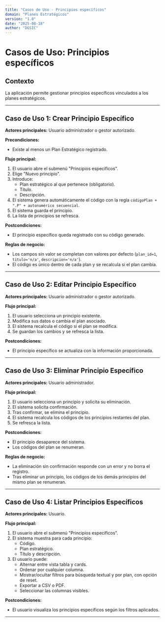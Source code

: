 ```yaml
---
title: "Casos de Uso - Principios específicos"
domain: "Planes Estratégicos"
version: "1.0"
date: "2025-08-18"
author: "DGSIC"
---
```


# Casos de Uso: Principios específicos

## Contexto
La aplicación permite gestionar principios específicos vinculados a los planes estratégicos.

---

## Caso de Uso 1: Crear Principio Específico
**Actores principales:** Usuario administrador o gestor autorizado.

**Precondiciones:**
- Existe al menos un Plan Estratégico registrado.

**Flujo principal:**
1. El usuario abre el submenú "Principios específicos".
2. Elige "Nuevo principio".
3. Introduce:
   - Plan estratégico al que pertenece (obligatorio).
   - Título.
   - Descripción.
4. El sistema genera automáticamente el código con la regla `códigoPlan + ".P" + autonumérico secuencial`.
5. El sistema guarda el principio.
6. La lista de principios se refresca.

**Postcondiciones:**
- El principio específico queda registrado con su código generado.

**Reglas de negocio:**
- Los campos sin valor se completan con valores por defecto (`plan_id=1`, `titulo='n/a'`, `descripcion='n/a'`).
- El código es único dentro de cada plan y se recalcula si el plan cambia.

---

## Caso de Uso 2: Editar Principio Específico
**Actores principales:** Usuario administrador o gestor autorizado.

**Flujo principal:**
1. El usuario selecciona un principio existente.
2. Modifica sus datos o cambia el plan asociado.
3. El sistema recalcula el código si el plan se modifica.
4. Se guardan los cambios y se refresca la lista.

**Postcondiciones:**
- El principio específico se actualiza con la información proporcionada.

---

## Caso de Uso 3: Eliminar Principio Específico
**Actores principales:** Usuario administrador.

**Flujo principal:**
1. El usuario selecciona un principio y solicita su eliminación.
2. El sistema solicita confirmación.
3. Tras confirmar, se elimina el principio.
4. El sistema recalcula los códigos de los principios restantes del plan.
5. Se refresca la lista.

**Postcondiciones:**
- El principio desaparece del sistema.
- Los códigos del plan se renumeran.

**Reglas de negocio:**
- La eliminación sin confirmación responde con un error y no borra el registro.
- Tras eliminar un principio, los códigos de los demás principios del mismo plan se renumeran.

---

## Caso de Uso 4: Listar Principios Específicos
**Actores principales:** Usuario.

**Flujo principal:**
1. El usuario abre el submenú "Principios específicos".
2. El sistema muestra para cada principio:
   - Código.
   - Plan estratégico.
   - Título y descripción.
3. El usuario puede:
   - Alternar entre vista tabla y cards.
   - Ordenar por cualquier columna.
   - Mostrar/ocultar filtros para búsqueda textual y por plan, con opción de reset.
   - Exportar a CSV o PDF.
   - Seleccionar las columnas visibles.

**Postcondiciones:**
- El usuario visualiza los principios específicos según los filtros aplicados.

---

